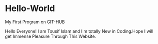 # Hello-World
My First Program on GIT-HUB

Hello Everyone!
I am Tousif Islam and I m totally New in Coding.Hope I will get Immense Pleasure Through This Website.
